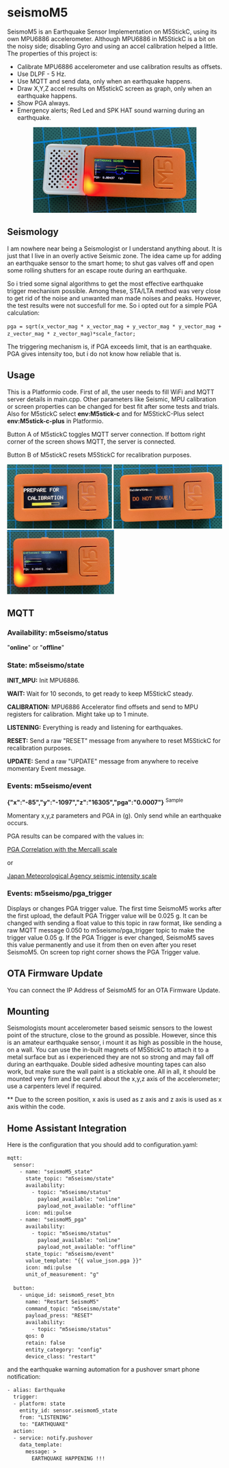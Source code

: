 # seismoM5
SeismoM5 is an Earthquake Sensor Implementation on M5StickC, using its own MPU6886 accelerometer. Although MPU6886 in M5StickC is a bit on the noisy side; disabling Gyro and using an accel calibration helped a little. The properties of this project is:

- Calibrate MPU6886 accelerometer and use calibration results as offsets.
- Use DLPF - 5 Hz.
- Use MQTT and send data, only when an earthquake happens.
- Draw X,Y,Z accel results on M5stickC screen as graph, only when an earthquake happens.
- Show PGA always.
- Emergency alerts; Red Led and SPK HAT sound warning during an earthquake.

<p align="center">
<img src="pics/IMG_4012.jpg" width="382" height="200">
</p>
  
## Seismology

I am nowhere near being a Seismologist or I understand anything about. It is just that I live in an overly active Seismic zone. The idea came up for adding an earthquake sensor to the smart home; to shut gas valves off and open some rolling shutters for an escape route during an earthquake.

So i tried some signal algorithms to get the most effective earthquake trigger mechanism possible. Among these, STA/LTA method was very close to get rid of the noise and unwanted man made noises and peaks. However, the test results were not succesfull for me. So i opted out for a simple PGA calculation:

``
pga = sqrt(x_vector_mag * x_vector_mag + y_vector_mag * y_vector_mag + z_vector_mag * z_vector_mag)*scale_factor;
``

The triggering mechanism is, if PGA exceeds limit, that is an earthquake. PGA gives intensity too, but i do not know how reliable that is.

## Usage

This is a Platformio code. First of all, the user needs to fill WiFi and MQTT server details in main.cpp. Other parameters like Seismic, MPU calibration or screen properties can be changed for best fit after some tests and trials. Also for M5stickC select **env:M5stick-c** and for M5StickC-Plus select **env:M5stick-c-plus** in Platformio.

Button A of M5stickC toggles MQTT server connection. If bottom right corner of the screen shows MQTT, the server is connected.

Button B of M5stickC resets M5StickC for recalibration purposes.

<img src="pics/IMG_3999.jpg" width="245" height="150"> <img src="pics/IMG_4001.jpg" width="254" height="150"> <img src="pics/IMG_4003.jpg" width="250" height="150">


## MQTT

### Availability: m5seismo/status

"**online**" or "**offline**"

### State: m5seismo/state

**INIT_MPU:** Init MPU6886.

**WAIT:** Wait for 10 seconds, to get ready to keep M5StickC steady.

**CALIBRATION:** MPU6886 Accelerator find offsets and send to MPU registers for calibration. Might take up to 1 minute.

**LISTENING:** Everything is ready and listening for earthquakes.

**RESET:** Send a raw "RESET" message from anywhere to reset M5StickC for recalibration purposes.

**UPDATE:** Send a raw "UPDATE" message from anywhere to receive momentary Event message.

### Events: m5seismo/event

**{"x":"-85","y":"-1097","z":"16305","pga":"0.0007"}**   <sup>Sample</sup>

Momentary x,y,z parameters and PGA in (g). Only send while an earthquake occurs.

PGA results can be compared with the values in:

[PGA Correlation with the Mercalli scale](https://en.wikipedia.org/wiki/Peak_ground_acceleration#Correlation_with_the_Mercalli_scale)

or

[Japan Meteorological Agency seismic intensity scale](https://en.wikipedia.org/wiki/Japan_Meteorological_Agency_seismic_intensity_scale#Scale_overview)

### Events: m5seismo/pga_trigger

Displays or changes PGA trigger value. The first time SeismoM5 works after the first upload, the default PGA Trigger value will be 0.025 g. It can be changed with sending a float value to this topic in raw format, like sending a raw MQTT message 0.050 to m5seismo/pga_trigger topic to make the trigger value 0.05 g. If the PGA Trigger is ever changed, SeismoM5 saves this value permanently and use it from then on even after you reset SeismoM5. On screen top right corner shows the PGA Trigger value.

## OTA Firmware Update

You can connect the IP Address of SeismoM5 for an OTA Firmware Update.

## Mounting

Seismologists mount accelerometer based seismic sensors to the lowest point of the structure, close to the ground as possible. However, since this is an amateur earthquake sensor, i mount it as high as possible in the house, on a wall. You can use the in-built magnets of M5StickC to attach it to a metal surface but as i experienced they are not so strong and may fall off during an earthquake. Double sided adhesive mounting tapes can also work, but make sure the wall paint is a stickable one. All in all, it should be mounted very firm and be careful about the x,y,z axis of the accelerometer; use a carpenters level if required. 

** Due to the screen position, x axis is used as z axis and z axis is used as x axis within the code.

## Home Assistant Integration

Here is the configuration that you should add to configuration.yaml:

```
mqtt:
  sensor:
    - name: "seismoM5_state"
      state_topic: "m5seismo/state"
      availability:
        - topic: "m5seismo/status"
          payload_available: "online"
          payload_not_available: "offline"
      icon: mdi:pulse
    - name: "seismoM5_pga"
      availability:
        - topic: "m5seismo/status"
          payload_available: "online"
          payload_not_available: "offline"
      state_topic: "m5seismo/event"
      value_template: "{{ value_json.pga }}"
      icon: mdi:pulse
      unit_of_measurement: "g"

  button:
    - unique_id: seismom5_reset_btn
      name: "Restart SeismoM5"
      command_topic: "m5seismo/state"
      payload_press: "RESET"
      availability:
        - topic: "m5seismo/status"
      qos: 0
      retain: false
      entity_category: "config"
      device_class: "restart"
```

and the earthquake warning automation for a pushover smart phone notification:

```
- alias: Earthquake
  trigger:
  - platform: state
    entity_id: sensor.seismom5_state
    from: "LISTENING"
    to: "EARTHQUAKE"
  action:
  - service: notify.pushover
    data_template:
      message: >
        EARTHQUAKE HAPPENING !!!
```
